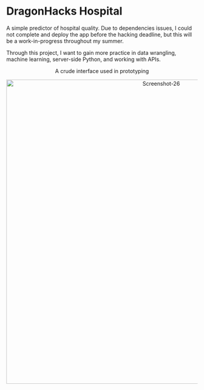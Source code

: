 # DragonHacks Hospital

A simple predictor of hospital quality. Due to dependencies issues, I could not complete and deploy the app before the hacking deadline, but this will be a work-in-progress throughout my summer.

Through this project, I want to gain more practice in data wrangling, machine learning, server-side Python, and working with APIs.

  <p align="center"> A crude interface used in prototyping </p>
<p align="center">
   <a href="https://dragonhacks2019.appspot.com/#"><img src="https://i.ibb.co/W6BqTh9/Screenshot-26.png" alt="Screenshot-26" width=800 border="0"></a>
</p>
